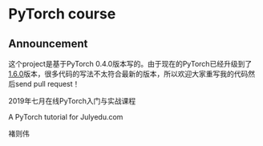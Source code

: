 # PyTorch course

## Announcement
这个project是基于PyTorch 0.4.0版本写的。由于现在的PyTorch已经升级到了[1.6.0](https://pytorch.org/)版本，很多代码的写法不太符合最新的版本，所以欢迎大家重写我的代码然后send pull request！

2019年七月在线PyTorch入门与实战课程

A PyTorch tutorial for Julyedu.com

褚则伟


